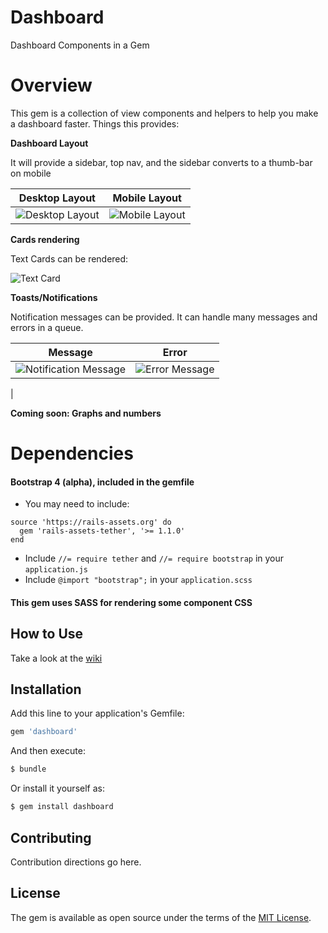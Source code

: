 # Dashboard
Dashboard Components in a Gem

# Overview
This gem is a collection of view components and helpers to help you make a dashboard faster.
Things this provides:

**Dashboard Layout**

It will provide a sidebar, top nav, and the sidebar converts to a thumb-bar on mobile
 
| Desktop Layout | Mobile Layout |
|---|---|
| ![Desktop Layout](https://cloud.githubusercontent.com/assets/3074765/18899416/d9dd7d0c-8506-11e6-8f7e-35515337f09b.png) | ![Mobile Layout](https://cloud.githubusercontent.com/assets/3074765/18899434/f201e4ae-8506-11e6-8629-4cf8752d0e89.png) | 

**Cards rendering**

Text Cards can be rendered:

![Text Card](https://cloud.githubusercontent.com/assets/3074765/18899558/d5e4ce34-8507-11e6-8bc1-1937b47d5f1c.png)

**Toasts/Notifications**

Notification messages can be provided. It can handle many messages and errors in a queue.

| Message | Error |
|---|---|
| ![Notification Message](https://cloud.githubusercontent.com/assets/3074765/18899490/4a3389de-8507-11e6-9495-2428ca7c8150.png) | ![Error Message](https://cloud.githubusercontent.com/assets/3074765/18899508/667729f2-8507-11e6-9fdf-94b3aa4b3165.png)
 | 

**Coming soon: Graphs and numbers**

# Dependencies
#### Bootstrap 4 (alpha), included in the gemfile
- You may need to include:
```
source 'https://rails-assets.org' do
  gem 'rails-assets-tether', '>= 1.1.0'
end
```
- Include `//= require tether` and `//= require bootstrap` in your `application.js`
- Include `@import "bootstrap";` in your `application.scss`

#### This gem uses SASS for rendering some component CSS

## How to Use

Take a look at the [wiki](https://github.com/jules2689/dashboard/wiki)

## Installation
Add this line to your application's Gemfile:

```ruby
gem 'dashboard'
```

And then execute:
```bash
$ bundle
```

Or install it yourself as:
```bash
$ gem install dashboard
```

## Contributing
Contribution directions go here.

## License
The gem is available as open source under the terms of the [MIT License](http://opensource.org/licenses/MIT).

